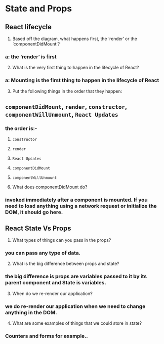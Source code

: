 # State and Props

## React lifecycle

1. Based off the diagram, what happens first, the ‘render’ or the ‘componentDidMount’?

### a: the ‘render’ is first

2. What is the very first thing to happen in the lifecycle of React?

### a: Mounting is the first thing to happen in the lifecycle of React

3. Put the following things in the order that they happen:

## `componentDidMount`, `render`, `constructor`, `componentWillUnmount`, `React Updates`

### the order is:-

1. `constructor`
2. `render`
3. `React Updates`
4. `componentDidMount`
5. `componentWillUnmount`

4. What does componentDidMount do?

### invoked immediately after a component is mounted. If you need to load anything using a network request or initialize the DOM, it should go here.

## React State Vs Props

1. What types of things can you pass in the props?

### you can pass any type of data.

2. What is the big difference between props and state?

### the big difference is props are variables passed to it by its parent component and State is variables.

3. When do we re-render our application?

### we do re-render our application when we need to change anything in the DOM.

4. What are some examples of things that we could store in state?

### Counters and forms for example..
